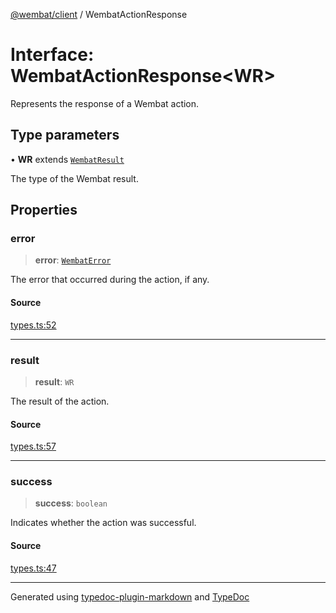 [@wembat/client](../exports.md) / WembatActionResponse

# Interface: WembatActionResponse\<WR\>

Represents the response of a Wembat action.

## Type parameters

• **WR** extends [`WembatResult`](../type-aliases/WembatResult.md)

The type of the Wembat result.

## Properties

### error

> **error**: [`WembatError`](WembatError.md)

The error that occurred during the action, if any.

#### Source

[types.ts:52](https://github.com/lmarschall/wembat/blob/fa7ae5e/src/types.ts#L52)

***

### result

> **result**: `WR`

The result of the action.

#### Source

[types.ts:57](https://github.com/lmarschall/wembat/blob/fa7ae5e/src/types.ts#L57)

***

### success

> **success**: `boolean`

Indicates whether the action was successful.

#### Source

[types.ts:47](https://github.com/lmarschall/wembat/blob/fa7ae5e/src/types.ts#L47)

***

Generated using [typedoc-plugin-markdown](https://www.npmjs.com/package/typedoc-plugin-markdown) and [TypeDoc](https://typedoc.org/)
